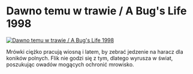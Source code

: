Dawno temu w trawie / A Bug's Life 1998 
=============
[![Dawno temu w trawie / A Bug's Life 1998 ](http://vidos.pl/images/player.gif)](http://vidos.pl/dawno-temu-w-trawie-a-bug-s-life-1998)

 Mrówki ciężko pracują wiosną i latem, by zebrać jedzenie na haracz dla koników polnych. Flik nie godzi się z tym, dlatego wyrusza w świat, poszukując owadów mogących ochronić mrowisko.
